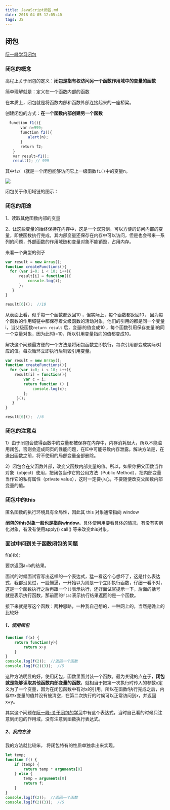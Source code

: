 ```yaml
---
title: JavaScript闭包.md
date: 2018-04-05 12:05:40
tags: JS
---
```


## 闭包

[阮一峰学习闭包](http://www.ruanyifeng.com/blog/2009/08/learning_javascript_closures.html)

### 闭包的概念

高程上关于闭包的定义：**闭包是指有权访问另一个函数作用域中的变量的函数**

简单理解就是：定义在一个函数内部的函数

在本质上，闭包就是将函数内部和函数外部连接起来的一座桥梁。

创建闭包的方式：**在一个函数内部创建另一个函数**

```js
　function f1(){
　　　　var n=999;
　　　　function f2(){
　　　　　　alert(n); 
　　　　}
　　　　return f2;
　　}
　　var result=f1();
　　result(); // 999
```

其中`f2( )`就是一个闭包能够访问它上一级函数`f1()`中的变量n。

![](https://pic4.zhimg.com/v2-88a513ba2ce27b5b41ec6e188d07b30f_r.jpg)

闭包关于作用域链的图示：

### 闭包的用途

1、读取其他函数内部的变量

2、让这些变量的始终保持在内存中，这是一个双刃剑，可以方便的访问内部的变量，即使函数执行完成，其内部变量还保存在内存中可以访问，但是也会带来一系列的问题，外部函数的作用域链和变量对象不能销毁，占用内存。

来看一个典型的例子

```js
var result = new Array();    
function createFunctions(){    
  for (var i=0; i < 10; i++){      
      result[i] = function(){            
          console.log(i);      
      };     
   }     
}

result[6]();  //10

```

从表面上看，似乎每一个函数都返回10 ，但实际上，每个函数都返回10， 因为每个函数的作用域链中都保存着父级函数的活动对象，他们的引用的都是同一个变量i，当父级函数`return result` 后，变量i的值变成10 ，每个函数引用保存变量i的同一个变量对象，因为此时i=10，所以引用变量指向的值都变成10。

解决这个问题最方便的一个方法是将闭包函数立即执行，每次引用都变成实际i对应的值。每次循环立即执行后销毁引用变量。

```js
var result = new Array();    
function createFunctions(){   
  for (var i=0; i < 10; i++){       
    result[i] = function(){       
        var c = i;      
        return function () {
            console.log(c);
        };       
     }();     
   }   
}

result[6]();  //6


```

### 闭包的注意点

1）由于闭包会使得函数中的变量都被保存在内存中，内存消耗很大，所以不能滥用闭包，否则会造成网页的性能问题，在IE中可能导致内存泄露。解决方法是，在退出函数之前，将不使用的局部变量全部删除。

2）闭包会在父函数外部，改变父函数内部变量的值。所以，如果你把父函数当作对象（object）使用，把闭包当作它的公用方法（Public Method），把内部变量当作它的私有属性（private value），这时一定要小心，不要随便改变父函数内部变量的值。

### 闭包中的this

匿名函数的执行环境具有全局性，因此其 this 对象通常指向 window

**闭包的this对象一般也是指向window**。具体使用用要看具体的情况，有没有实例化对象，有没有使用apply() call() 等来改变this对象。

### 面试中问到关于函数闭包的问题

f(a)(b);

要求返回a+b的结果。

面试的时候面试官写出这样的一个表达式，猛一看这个心想坏了，这是什么表达式，我都没见过，一脸懵逼，一开始以为则是一个立即执行函数，仔细一看不对，这是一个函数执行之后再跟一个`()`表示执行，还好面试官提示一下，后面的括号就是表示执行函数，那前面的`f(a)`表示执行结果返回的是一个函数。

接下来就是写这个函数：两种思路，一种我自己想的，一种网上的，当然是晚上的比较好

##### 1、使用闭包

```js
function f(x) {
    return function(y){
        return x+y
    }
}
console.log(f(2));  //返回一个函数
console.log(f(2)(3));  //5
```

这种方法明显的好，使用闭包，函数里面封装一个函数。最为关键的点在于，**闭包就是能够读取其他函数内部变量的函数**，就相当于把第一次执行时传入的参数x定义为了一个变量，因为在闭包函数中有对x的引用，所以在函数f执行完成之后，内存中x变量的值并没有被清空，在第二次执行的时候可以正常访问到x，并返回x+y。

其实这个问题在[阮一峰-关于闭包的学习](http://www.ruanyifeng.com/blog/2009/08/learning_javascript_closures.html)中有这个表达式，当时自己看的时候只注意到闭包的作用域，没有注意到函数执行表达式。

##### 2、我的方法

我的方法就比较笨， 将闭包特有的性质单独拿出来实现。

```js
let temp;
function f() {
    if (temp) {
        return temp * arguments[0]
    } else {
        temp = arguments[0]
        return f;
    }
}
console.log(f(2));  //返回一个函数
console.log(f(2)(3));  //5
```
